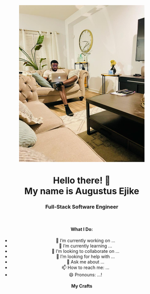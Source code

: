 <center>
<img src="https://github.com/Crafting-Solution/Crafting-Solution/blob/8c6199ec8f38e1e5bafa1f83f21860219819ab05/WhatsApp%20Image%202024-03-22%20at%2014.43.50.jpeg" alt="Profile Banner" height="500px" width="400px"/>

<h1>Hello there! 👋  <br> 
My name is Augustus Ejike</h1>

<h3>Full-Stack Software Engineer</h3>
<br>
<h4> What I Do: </h4>

- 🔭 I’m currently working on ...
- 🌱 I’m currently learning ...
- 👯 I’m looking to collaborate on ...
- 🤔 I’m looking for help with ...
- 💬 Ask me about ...
- 📫 How to reach me: ...
- 😄 Pronouns: ...!

<h4>My Crafts</h4>


</center>
